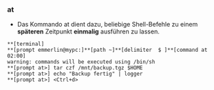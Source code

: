 ### at

* Das Kommando at dient dazu, beliebige Shell-Befehle zu einem **späteren** Zeitpunkt **einmalig** ausführen zu lassen.

```
**[terminal]
**[prompt emmerlin@mypc:]**[path ~]**[delimiter  $ ]**[command at 02:00]
warning: commands will be executed using /bin/sh
**[prompt at>] tar czf /mnt/backup.tgz $HOME
**[prompt at>] echo "Backup fertig" | logger
**[prompt at>] <Ctrl+d>
```








